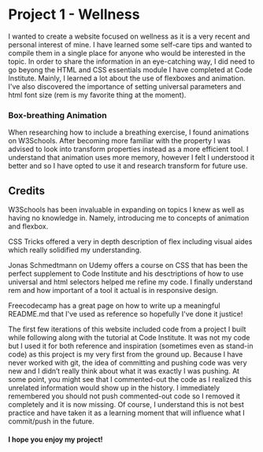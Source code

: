 # Project 1 - Wellness
I wanted to create a website focused on wellness as it is a very recent and personal interest of mine. I have learned some self-care tips and wanted to compile them in a single place for anyone who would be interested in the topic. In order to share the information in an eye-catching way, I did need to go beyong the HTML and CSS essentials module I have completed at Code Institute. Mainly, I learned a lot about the use of flexboxes and animation. I've also discovered the importance of setting universal parameters and html font size (rem is my favorite thing at the moment). 


### Box-breathing Animation
When researching how to include a breathing exercise, I found animations on W3Schools. After becoming more familiar with the property I was advised to look into transform properties instead as a more efficient tool. I understand that animation uses more memory, however I felt I understood it better and so I have opted to use it and research transform for future use. 

## Credits
W3Schools has been invaluable in expanding on topics I knew as well as having no knowledge in. Namely, introducing me to concepts of animation and flexbox.

CSS Tricks offered a very in depth description of flex including visual aides which really solidified my understanding.

Jonas Schmedtmann on Udemy offers a course on CSS that has been the perfect supplement to Code Institute and his desctriptions of how to use universal and html selectors helped me refine my code. I finally understand rem and how important of a tool it actual is in responsive design.

Freecodecamp has a great page on how to write up a meaningful README.md that I've used as reference so hopefully I've done it justice!

The first few iterations of this website included code from a project I built while following along with the tutorial at Code Institute. It was not my code but I used it for both reference and inspiration (sometimes even as stand-in code) as this project is my very first from the ground up. Because I have never worked with git, the idea of committing and pushing code was very new and I didn’t really think about what it was exactly I was pushing. At some point, you might see that I commented-out the code as I realized this unrelated information would show up in the history. I immediately remembered you should not push commented-out code so I removed it completely and it is now missing. Of course, I understand this is not best practice and have taken it as a learning moment that will influence what I commit/push in the future.

#### I hope you enjoy my project!
